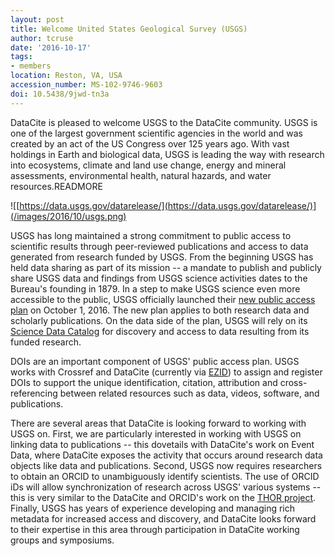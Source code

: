 ```yaml
---
layout: post
title: Welcome United States Geological Survey (USGS)
author: tcruse
date: '2016-10-17'
tags:
- members
location: Reston, VA, USA
accession_number: MS-102-9746-9603
doi: 10.5438/9jwd-tn3a
---
```

DataCite is pleased to welcome USGS to the DataCite community. USGS is one of the largest government scientific agencies in the world and was created by an act of the US Congress over 125 years ago. With vast holdings in Earth and biological data, USGS is leading the way with research into ecosystems, climate and land use change, energy and mineral assessments, environmental health, natural hazards, and water resources.READMORE

![[https://data.usgs.gov/datarelease/](https://data.usgs.gov/datarelease/)](/images/2016/10/usgs.png)

USGS has long maintained a strong commitment to public access to scientific results through peer-reviewed publications and access to data generated from research funded by USGS.  From the beginning USGS has held data sharing as part of its mission  --  a mandate to publish and publicly share USGS data and findings from USGS science activities dates to the Bureau's founding in 1879.  In a step to make USGS science even more accessible to the public, USGS officially launched their [new public access plan](https://www2.usgs.gov/quality_integrity/open_access/downloads/USGS-PublicAccessPlan-APPROVED-v1.03.pdf) on October 1, 2016. The new plan applies to both research data and scholarly publications.  On the data side of the plan, USGS will rely on its [Science Data Catalog](http://data.usgs.gov/) for discovery and access to data resulting from its funded research.

DOIs are an important component of USGS' public access plan. USGS works with Crossref and DataCite (currently via [EZID](http://ezid.cdlib.org/)) to assign and register DOIs to support the unique identification, citation, attribution and cross-referencing between related resources such as data, videos, software, and publications.

There are several areas that DataCite is looking forward to working with USGS on. First, we are particularly interested in working with USGS on linking data to publications -- this dovetails with DataCite's work on Event Data, where DataCite exposes the activity that occurs around research data objects like data and publications. Second, USGS now requires researchers to obtain an ORCID to unambiguously identify scientists. The use of ORCID iDs will allow synchronization of research across USGS' various systems -- this is very similar to the DataCite and ORCID's work on the [THOR project](https://project-thor.eu/). Finally, USGS has years of experience developing and managing rich metadata for increased access and discovery, and DataCite looks forward to their expertise in this area through participation in DataCite working groups and symposiums.

